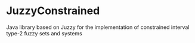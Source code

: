# JuzzyConstrained
Java library based on Juzzy for the implementation of constrained interval type-2 fuzzy sets and systems
